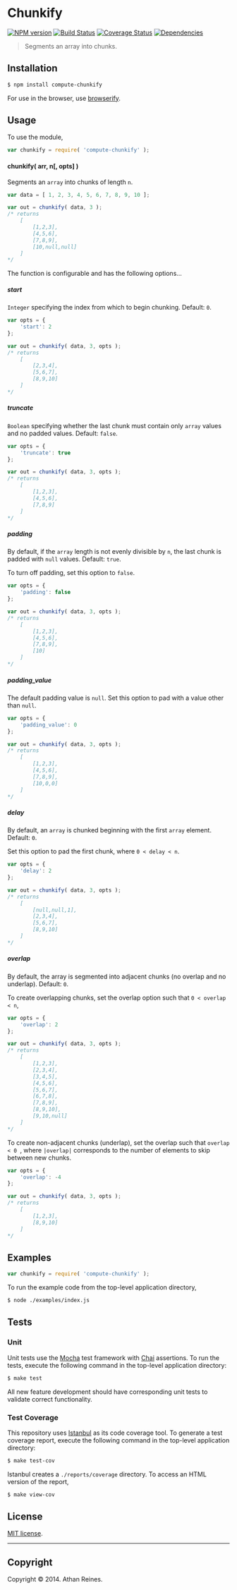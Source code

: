 Chunkify
===
[![NPM version][npm-image]][npm-url] [![Build Status][travis-image]][travis-url] [![Coverage Status][coveralls-image]][coveralls-url] [![Dependencies][dependencies-image]][dependencies-url]

> Segments an array into chunks.


## Installation

``` bash
$ npm install compute-chunkify
```

For use in the browser, use [browserify](https://github.com/substack/node-browserify).


## Usage

To use the module,

``` javascript
var chunkify = require( 'compute-chunkify' );
```

#### chunkify( arr, n[, opts] )

Segments an `array` into chunks of length `n`.

``` javascript
var data = [ 1, 2, 3, 4, 5, 6, 7, 8, 9, 10 ];

var out = chunkify( data, 3 );
/* returns
	[
		[1,2,3],
		[4,5,6],
		[7,8,9],
		[10,null,null]
	]
*/
```

The function is configurable and has the following options...


##### _start_

`Integer` specifying the index from which to begin chunking. Default: `0`.

``` javascript
var opts = {
	'start': 2
};

var out = chunkify( data, 3, opts );
/* returns
	[
		[2,3,4],
		[5,6,7],
		[8,9,10]
	]
*/
```


##### _truncate_

`Boolean` specifying whether the last chunk must contain only `array` values and no padded values. Default: `false`.

``` javascript
var opts = {
	'truncate': true
};

var out = chunkify( data, 3, opts );
/* returns
	[
		[1,2,3],
		[4,5,6],
		[7,8,9]
	]
*/
```

##### _padding_

By default, if the `array` length is not evenly divisible by `n`, the last chunk is padded with `null` values. Default: `true`.

To turn off padding, set this option to `false`.

``` javascript
var opts = {
	'padding': false
};

var out = chunkify( data, 3, opts );
/* returns
	[
		[1,2,3],
		[4,5,6],
		[7,8,9],
		[10]
	]
*/
```

##### _padding_value_

The default padding value is `null`. Set this option to pad with a value other than `null`.

``` javascript
var opts = {
	'padding_value': 0
};

var out = chunkify( data, 3, opts );
/* returns
	[
		[1,2,3],
		[4,5,6],
		[7,8,9],
		[10,0,0]
	]
*/
```

##### _delay_

By default, an `array` is chunked beginning with the first `array` element. Default: `0`.

Set this option to pad the first chunk, where `0 < delay < n`.

``` javascript
var opts = {
	'delay': 2
};

var out = chunkify( data, 3, opts );
/* returns 
	[
		[null,null,1],
		[2,3,4],
		[5,6,7],
		[8,9,10]
	]
*/
```

##### _overlap_

By default, the array is segmented into adjacent chunks (no overlap and no underlap). Default: `0`.

To create overlapping chunks, set the overlap option such that `0 < overlap < n`,

``` javascript
var opts = {
	'overlap': 2
};

var out = chunkify( data, 3, opts );
/* returns 
	[
		[1,2,3],
		[2,3,4],
		[3,4,5],
		[4,5,6],
		[5,6,7],
		[6,7,8],
		[7,8,9],
		[8,9,10],
		[9,10,null]
	]
*/
```

To create non-adjacent chunks (underlap), set the overlap such that `overlap < 0 `, where `|overlap|` corresponds to the number of elements to skip between new chunks.

``` javascript
var opts = {
	'overlap': -4
};

var out = chunkify( data, 3, opts );
/* returns 
	[
		[1,2,3],
		[8,9,10]
	]
*/
```


## Examples

``` javascript
var chunkify = require( 'compute-chunkify' );
```

To run the example code from the top-level application directory,

``` bash
$ node ./examples/index.js
```


## Tests

### Unit

Unit tests use the [Mocha](http://visionmedia.github.io/mocha) test framework with [Chai](http://chaijs.com) assertions. To run the tests, execute the following command in the top-level application directory:

``` bash
$ make test
```

All new feature development should have corresponding unit tests to validate correct functionality.


### Test Coverage

This repository uses [Istanbul](https://github.com/gotwarlost/istanbul) as its code coverage tool. To generate a test coverage report, execute the following command in the top-level application directory:

``` bash
$ make test-cov
```

Istanbul creates a `./reports/coverage` directory. To access an HTML version of the report,

``` bash
$ make view-cov
```


## License

[MIT license](http://opensource.org/licenses/MIT). 


---
## Copyright

Copyright &copy; 2014. Athan Reines.


[npm-image]: http://img.shields.io/npm/v/compute-chunkify.svg
[npm-url]: https://npmjs.org/package/compute-chunkify

[travis-image]: http://img.shields.io/travis/compute-io/chunkify/master.svg
[travis-url]: https://travis-ci.org/compute-io/chunkify

[coveralls-image]: https://img.shields.io/coveralls/compute-io/chunkify/master.svg
[coveralls-url]: https://coveralls.io/r/compute-io/chunkify?branch=master

[dependencies-image]: http://img.shields.io/david/compute-io/chunkify.svg
[dependencies-url]: https://david-dm.org/compute-io/chunkify

[dev-dependencies-image]: http://img.shields.io/david/dev/compute-io/chunkify.svg
[dev-dependencies-url]: https://david-dm.org/dev/compute-io/chunkify

[github-issues-image]: http://img.shields.io/github/issues/compute-io/chunkify.svg
[github-issues-url]: https://github.com/compute-io/chunkify/issues
